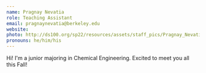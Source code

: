 ```yaml
---
name: Pragnay Nevatia
role: Teaching Assistant
email: pragnaynevatia@berkeley.edu
website: 
photo: http://ds100.org/sp22/resources/assets/staff_pics/Pragnay_Nevatia.jpg
pronouns: he/him/his
---
```

Hi! I'm a junior majoring in Chemical Engineering. Excited to meet you all this Fall!
